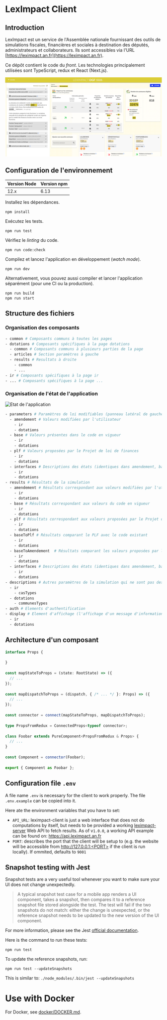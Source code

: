 # LexImpact Client

## Introduction

LexImpact est un service de l'Assemblée nationale fournissant des outils de simulations fiscales, financières et sociales à destination des députés, administrateurs et collaborateurs. Ils sont accessibles via l'URL [https://leximpact.an.fr](https://leximpact.an.fr).

Ce dépôt contient le code du *front*. Les technologies principalement utilisées sont TypeScript, redux et React (Next.js).

![Screenshot](./screenshot.png)

## Configuration de l'environnement

| Version Node | Version npm |
| --- | --- |
| 12.x | 6.13 |

Installez les dépendances.

```
npm install
```

Exécutez les tests.

```
npm run test
```

Vérifiez le *linting* du code.

```
npm run code:check
```

Compilez et lancez l'application en développement (*watch mode*).

```
npm run dev
```

Alternativement, vous pouvez aussi compiler et lancer l'application séparément (pour une CI ou la production).

```
npm run build
npm run start
```

## Structure des fichiers

### Organisation des composants

```bash
- common # Composants communs à toutes les pages
- dotations # Composants spécifiques à la page dotations
  - common # Composants communs à plusieurs parties de la page
  - articles # Section paramètres à gauche
  - results # Resultats à droite
    - common
    - ...
- ir # Composants spécifiques à la page ir
- ... # Composants spécifiques à la page ...
```

### Organisation de l'état de l'application

![Etat de l'application](./redux-state.png)

```bash
- parameters # Paramètres de loi modifiables (panneau latéral de gauche)
  - amendement # Valeurs modifiées par l'utilisateur
    - ir
    - dotations
  - base # Valeurs présentes dans le code en vigueur
    - ir
    - dotations
  - plf # Valeurs proposées par le Projet de loi de finances
    - ir
    - dotations
  - interfaces # Descriptions des états (identiques dans amendement, base et plf)
    - ir
    - dotations
- results # Résultats de la simulation
  - amendement # Résultats correspondant aux valeurs modifiées par l'utilisateur
    - ir
    - dotations
  - base # Résultats correspondant aux valeurs du code en vigueur
    - ir
    - dotations
  - plf # Résultats correspondant aux valeurs proposées par le Projet de loi de finances
    - ir
    - dotations
  - baseToPlf # Résultats comparant le PLF avec le code existant
    - ir
    - dotations
  - baseToAmendement  # Résultats comparant les valeurs proposées par l'utilisateur avec le code existant
    - ir
    - dotations
  - interfaces # Descriptions des états (identiques dans amendement, base et plf)
    - ir
    - dotations
- descriptions # Autres paramètres de la simulation qui ne sont pas des paramètres de la loi.
  - ir
    - casTypes
  - dotations
    - communesTypes
- auth # Elements d'authentification
- display # Element d'affichage (l'affichage d'un message d'information est géré dans cette section)
  - ir
  - dotations
```

## Architecture d'un composant

```typescript
interface Props {

}

const mapStateToProps = (state: RootState) => ({
  // ...
});

const mapDispatchToProps = (dispatch, { /* ... */ }: Props) => ({
  // ...
});

const connector = connect(mapStateToProps, mapDispatchToProps);

type PropsFromRedux = ConnectedProps<typeof connector>;

class Foobar extends PureComponent<PropsFromRedux & Props> {
  // ...
}

const Component = connector(Foobar);

export { Component as Foobar };

```

## Configuration file `.env`

A file name `.env` is necessary for the client to work properly. The file `.env.example` can be copied into it.

Here ate the environment variables that you have to set:
- `API_URL`: leximpact-client is just a web interface that does not do computations by itself, but needs to be provided a working [leximpact-server](https://github.com/leximpact/leximpact-server/) Web API to fetch results. As of v`1.0.0`, a working API example can be found on: https://api.leximpact.an.fr
- `PORT`: describes the port that the client will be setup to (e.g. the website will be accessible from http://127.0.0.1:<PORT> if the client is run locally). If ommited, defaults to `9001`

## Snapshot testing with Jest

Snapshot tests are a very useful tool whenever you want to make sure your UI does not change unexpectedly.

> A typical snapshot test case for a mobile app renders a UI component, takes a snapshot, then compares it to a reference snapshot file stored alongside the test. The test will fail if the two snapshots do not match: either the change is unexpected, or the reference snapshot needs to be updated to the new version of the UI component.


For more information, please see the Jest [official documentation](https://jestjs.io/docs/en/snapshot-testing).

Here is the command to run these tests:

```shell
npm run test
```

To update the reference snapshots, run:

```shell
npm run test --updateSnapshots
```

This is similar to: `./node_modules/.bin/jest --updateSnapshots`

# Use with Docker

For Docker, see [docker/DOCKER.md](docker/DOCKER.md).